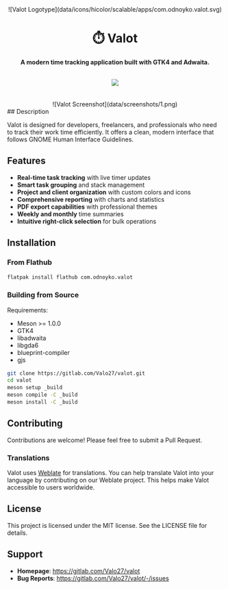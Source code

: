 <div align="center" margin-bottom="40px;">
    ![Valot Logotype](data/icons/hicolor/scalable/apps/com.odnoyko.valot.svg)
 <h1>⏱️ Valot</h1>
 <strong>A modern time tracking application built with GTK4 and Adwaita.</strong>
</div>
<br>
<div class="ignore-css">
 <p align="center">
  <a href="https://matrix.to/#/#Valot:matrix.org"><img src="https://img.shields.io/badge/Matrix-Join-brightgreen"></a>
 </p>
</div>
<br>
<div align="center">
    ![Valot Screenshot](data/screenshots/1.png)
</div>
## Description

Valot is designed for developers, freelancers, and professionals who need to track their work time efficiently. It offers a clean, modern interface that follows GNOME Human Interface Guidelines.

## Features

- **Real-time task tracking** with live timer updates
- **Smart task grouping** and stack management  
- **Project and client organization** with custom colors and icons
- **Comprehensive reporting** with charts and statistics
- **PDF export capabilities** with professional themes
- **Weekly and monthly** time summaries
- **Intuitive right-click selection** for bulk operations

## Installation

### From Flathub

```bash
flatpak install flathub com.odnoyko.valot
```

### Building from Source

Requirements:
- Meson >= 1.0.0
- GTK4
- libadwaita
- libgda6
- blueprint-compiler
- gjs

```bash
git clone https://gitlab.com/Valo27/valot.git
cd valot
meson setup _build
meson compile -C _build
meson install -C _build
```

## Contributing

Contributions are welcome! Please feel free to submit a Pull Request.

### Translations

Valot uses [Weblate](https://hosted.weblate.org/) for translations. You can help translate Valot into your language by contributing on our Weblate project. This helps make Valot accessible to users worldwide.

## License

This project is licensed under the MIT license. See the LICENSE file for details.

## Support

- **Homepage**: https://gitlab.com/Valo27/valot
- **Bug Reports**: https://gitlab.com/Valo27/valot/-/issues

